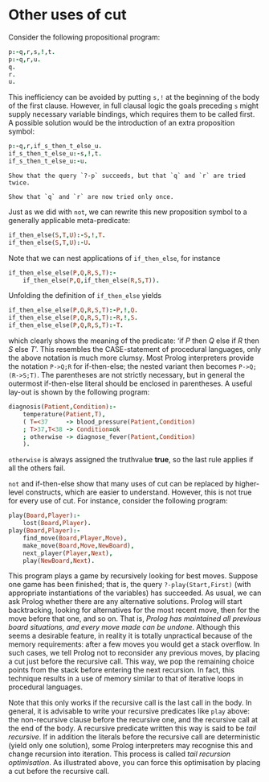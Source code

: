 <!--H3: Section 3.4-->
# Other uses of cut #

Consider the following propositional program:
```Prolog
p:-q,r,s,!,t.
p:-q,r,u.
q.
r.
u.
```
This inefficiency can be avoided by putting `s,!` at the beginning of the body of the first clause. However, in full clausal logic the goals preceding `s` might supply necessary variable bindings, which requires them to be called first. A possible solution would be the introduction of an extra proposition symbol:
```Prolog
p:-q,r,if_s_then_t_else_u.
if_s_then_t_else_u:-s,!,t.
if_s_then_t_else_u:-u.
```

```{exercise} 3.7
Show that the query `?-p` succeeds, but that `q` and `r` are tried twice.
```

```{exercise} 3.8
Show that `q` and `r` are now tried only once.
```

Just as we did with `not`, we can rewrite this new proposition symbol to a generally applicable meta-predicate:
```Prolog
if_then_else(S,T,U):-S,!,T.
if_then_else(S,T,U):-U.
```
Note that we can nest applications of `if_then_else`, for instance
```Prolog
if_then_else_else(P,Q,R,S,T):-
    if_then_else(P,Q,if_then_else(R,S,T)).
```
Unfolding the definition of `if_then_else` yields
```Prolog
if_then_else_else(P,Q,R,S,T):-P,!,Q.
if_then_else_else(P,Q,R,S,T):-R,!,S.
if_then_else_else(P,Q,R,S,T):-T.
```
which clearly shows the meaning of the predicate: &lsquo;if *P* then *Q* else if *R* then *S* else *T*&rsquo;. This resembles the CASE-statement of procedural languages, only the above notation is much more clumsy. Most Prolog interpreters provide the notation `P->Q;R` for if-then-else; the nested variant then becomes `P->Q;(R->S;T)`. The parentheses are not strictly necessary, but in general the outermost if-then-else literal should be enclosed in parentheses. A useful lay-out is shown by the following program:
```Prolog
diagnosis(Patient,Condition):-
    temperature(Patient,T),
    ( T=<37     -> blood_pressure(Patient,Condition)
    ; T>37,T<38 -> Condition=ok
    ; otherwise -> diagnose_fever(Patient,Condition)
    ).
```
`otherwise` is always assigned the truthvalue **true**, so the last rule applies if all the others fail.

`not` and if-then-else show that many uses of cut can be replaced by higher-level constructs, which are easier to understand. However, this is not true for every use of cut. For instance, consider the following program:
```Prolog
play(Board,Player):-
    lost(Board,Player).
play(Board,Player):-
    find_move(Board,Player,Move),
    make_move(Board,Move,NewBoard),
    next_player(Player,Next),
    play(NewBoard,Next).
```
This program plays a game by recursively looking for best moves. Suppose one game has been finished; that is, the query `?-play(Start,First)` (with appropriate instantiations of the variables) has succeeded. As usual, we can ask Prolog whether there are any alternative solutions. Prolog will start backtracking, looking for alternatives for the most recent move, then for the move before that one, and so on. That is, *Prolog has maintained all previous board situations, and every move made can be undone*. Although this seems a desirable feature, in reality it is totally unpractical because of the memory requirements: after a few moves you would get a stack overflow. In such cases, we tell Prolog not to reconsider any previous moves, by placing a cut just before the recursive call. This way, we pop the remaining choice points from the stack before entering the next recursion. In fact, this technique results in a use of memory similar to that of iterative loops in procedural languages.

Note that this only works if the recursive call is the last call in the body. In general, it is advisable to write your recursive predicates like `play` above: the non-recursive clause before the recursive one, and the recursive call at the end of the body. A recursive predicate written this way is said to be *tail recursive*. If in addition the literals before the recursive call are deterministic (yield only one solution), some Prolog interpreters may recognise this and change recursion into iteration. This process is called *tail recursion optimisation*. As illustrated above, you can force this optimisation by placing a cut before the recursive call.
